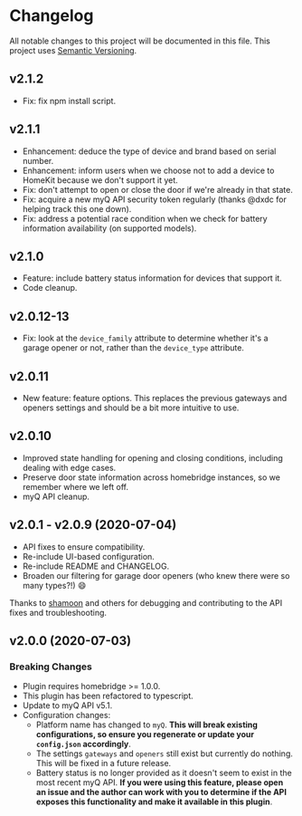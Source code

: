 # Changelog

All notable changes to this project will be documented in this file. This project uses [Semantic Versioning](https://semver.org/).

## v2.1.2
  
  * Fix: fix npm install script.

## v2.1.1
  
  * Enhancement: deduce the type of device and brand based on serial number.
  * Enhancement: inform users when we choose not to add a device to HomeKit because we don't support it yet.
  * Fix: don't attempt to open or close the door if we're already in that state.
  * Fix: acquire a new myQ API security token regularly (thanks @dxdc for helping track this one down).
  * Fix: address a potential race condition when we check for battery information availability (on supported models).

## v2.1.0
  
  * Feature: include battery status information for devices that support it.
  * Code cleanup.

## v2.0.12-13
  
  * Fix: look at the `device_family` attribute to determine whether it's a garage opener or not, rather than the `device_type` attribute.

## v2.0.11
  
  * New feature: feature options. This replaces the previous gateways and openers settings and should be a bit more intuitive to use.
  
## v2.0.10

  * Improved state handling for opening and closing conditions, including dealing with edge cases.
  * Preserve door state information across homebridge instances, so we remember where we left off.
  * myQ API cleanup.
  
## v2.0.1 - v2.0.9 (2020-07-04)

  * API fixes to ensure compatibility.
  * Re-include UI-based configuration.
  * Re-include README and CHANGELOG.
  * Broaden our filtering for garage door openers (who knew there were so many types?!) :smile:

  Thanks to [shamoon](https://github.com/shamoon) and others for debugging and contributing to the API fixes and troubleshooting.


## v2.0.0 (2020-07-03)

  ### Breaking Changes

  * Plugin requires homebridge >= 1.0.0.
  * This plugin has been refactored to typescript.
  * Update to myQ API v5.1.
  * Configuration changes:
	* Platform name has changed to `myQ`. **This will break existing configurations, so ensure you regenerate or update your `config.json` accordingly**.
	* The settings `gateways` and `openers` still exist but currently do nothing. This will be fixed in a future release.
	* Battery status is no longer provided as it doesn't seem to exist in the most recent myQ API. **If you were using this feature, please open an issue and the author can work with you to determine if the API exposes this functionality and make it available in this plugin**.
